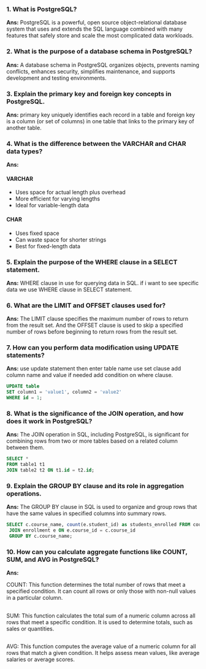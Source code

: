 ### 1. What is PostgreSQL?

**Ans:**
PostgreSQL is a powerful, open source object-relational database system that uses and extends the SQL language combined with many features that safely store and scale the most complicated data workloads.

### 2. What is the purpose of a database schema in PostgreSQL?

**Ans:**
A database schema in PostgreSQL organizes objects, prevents naming conflicts, enhances security, simplifies maintenance, and supports development and testing environments.

### 3. Explain the primary key and foreign key concepts in PostgreSQL.

**Ans:** primary key uniquely identifies each record in a table and foreign key is a column (or set of columns) in one table that links to the primary key of another table.

### 4. What is the difference between the VARCHAR and CHAR data types?

**Ans:** 
#### VARCHAR 
- Uses space for actual length plus overhead
- More efficient for varying lengths
- Ideal for variable-length data

#### CHAR 
- Uses fixed space
- Can waste space for shorter strings
- Best for fixed-length data

### 5. Explain the purpose of the WHERE clause in a SELECT statement.

**Ans:** WHERE clause in use for querying data in SQL. if i want to see specific data we use WHERE clause in SELECT statement.

### 6. What are the LIMIT and OFFSET clauses used for?

**Ans:** The LIMIT clause specifies the maximum number of rows to return from the result set. And the OFFSET clause is used to skip a specified number of rows before beginning to return rows from the result set.

### 7. How can you perform data modification using UPDATE statements?

**Ans:** use update statement then enter table name use set clause add column name and value if needed add condition on where clause.
```sql
UPDATE table
SET column1 = 'value1', column2 = 'value2'
WHERE id = 1;
```

### 8. What is the significance of the JOIN operation, and how does it work in PostgreSQL?

**Ans:** The JOIN operation in SQL, including PostgreSQL, is significant for combining rows from two or more tables based on a related column between them.

```sql
SELECT *
FROM table1 t1
JOIN table2 t2 ON t1.id = t2.id;
```

### 9. Explain the GROUP BY clause and its role in aggregation operations.

**Ans:** The GROUP BY clause in SQL is used to organize and group rows that have the same values in specified columns into summary rows.

```sql
SELECT c.course_name, count(e.student_id) as students_enrolled FROM courses c
 JOIN enrollment e ON e.course_id = c.course_id
 GROUP BY c.course_name;
```

### 10. How can you calculate aggregate functions like COUNT, SUM, and AVG in PostgreSQL?

**Ans:** 

COUNT: This function determines the total number of rows that meet a specified condition. It can count all rows or only those with non-null values in a particular column.
##
SUM: This function calculates the total sum of a numeric column across all rows that meet a specific condition. It is used to determine totals, such as sales or quantities.
##
AVG: This function computes the average value of a numeric column for all rows that match a given condition. It helps assess mean values, like average salaries or average scores.

